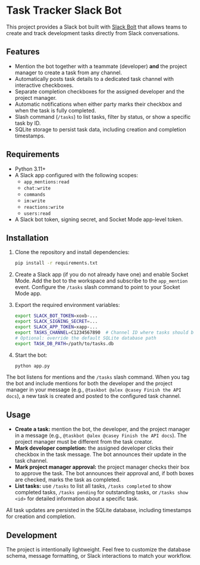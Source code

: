 # Task Tracker Slack Bot

This project provides a Slack bot built with [Slack Bolt](https://slack.dev/bolt-python/) that allows teams to create and track development tasks directly from Slack conversations.

## Features

- Mention the bot together with a teammate (developer) **and** the project manager to create a task from any channel.
- Automatically posts task details to a dedicated task channel with interactive checkboxes.
- Separate completion checkboxes for the assigned developer and the project manager.
- Automatic notifications when either party marks their checkbox and when the task is fully completed.
- Slash command (`/tasks`) to list tasks, filter by status, or show a specific task by ID.
- SQLite storage to persist task data, including creation and completion timestamps.

## Requirements

- Python 3.11+
- A Slack app configured with the following scopes:
  - `app_mentions:read`
  - `chat:write`
  - `commands`
  - `im:write`
  - `reactions:write`
  - `users:read`
- A Slack bot token, signing secret, and Socket Mode app-level token.

## Installation

1. Clone the repository and install dependencies:

   ```bash
   pip install -r requirements.txt
   ```

2. Create a Slack app (if you do not already have one) and enable Socket Mode. Add the bot to the workspace and subscribe to the `app_mention` event. Configure the `/tasks` slash command to point to your Socket Mode app.

3. Export the required environment variables:

   ```bash
   export SLACK_BOT_TOKEN=xoxb-...
   export SLACK_SIGNING_SECRET=...
   export SLACK_APP_TOKEN=xapp-...
   export TASKS_CHANNEL=C1234567890  # Channel ID where tasks should be posted
   # Optional: override the default SQLite database path
   export TASK_DB_PATH=/path/to/tasks.db
   ```

4. Start the bot:

   ```bash
   python app.py
   ```

The bot listens for mentions and the `/tasks` slash command. When you tag the bot and include mentions for both the developer and the project manager in your message (e.g., `@taskbot @alex @casey Finish the API docs`), a new task is created and posted to the configured task channel.

## Usage

- **Create a task:** mention the bot, the developer, and the project manager in a message (e.g., `@taskbot @alex @casey Finish the API docs`). The project manager must be different from the task creator.
- **Mark developer completion:** the assigned developer clicks their checkbox in the task message. The bot announces their update in the task channel.
- **Mark project manager approval:** the project manager checks their box to approve the task. The bot announces their approval and, if both boxes are checked, marks the task as completed.
- **List tasks:** use `/tasks` to list all tasks, `/tasks completed` to show completed tasks, `/tasks pending` for outstanding tasks, or `/tasks show <id>` for detailed information about a specific task.

All task updates are persisted in the SQLite database, including timestamps for creation and completion.

## Development

The project is intentionally lightweight. Feel free to customize the database schema, message formatting, or Slack interactions to match your workflow.


